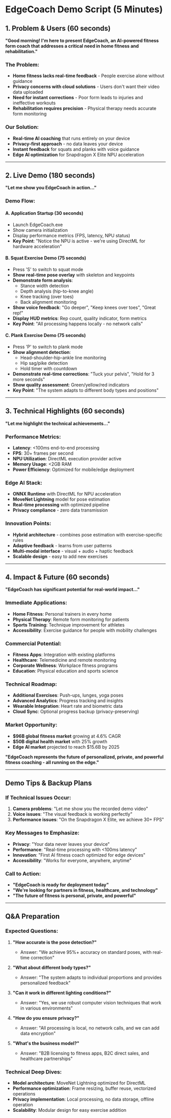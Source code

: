 # EdgeCoach Demo Script (5 Minutes)

## 1. Problem & Users (60 seconds)

**"Good morning! I'm here to present EdgeCoach, an AI-powered fitness form coach that addresses a critical need in home fitness and rehabilitation."**

### The Problem:
- **Home fitness lacks real-time feedback** - People exercise alone without guidance
- **Privacy concerns with cloud solutions** - Users don't want their video data uploaded
- **Need for instant corrections** - Poor form leads to injuries and ineffective workouts
- **Rehabilitation requires precision** - Physical therapy needs accurate form monitoring

### Our Solution:
- **Real-time AI coaching** that runs entirely on your device
- **Privacy-first approach** - no data leaves your device
- **Instant feedback** for squats and planks with voice guidance
- **Edge AI optimization** for Snapdragon X Elite NPU acceleration

---

## 2. Live Demo (180 seconds)

**"Let me show you EdgeCoach in action..."**

### Demo Flow:

#### A. Application Startup (30 seconds)
- Launch EdgeCoach.exe
- Show camera initialization
- Display performance metrics (FPS, latency, NPU status)
- **Key Point**: "Notice the NPU is active - we're using DirectML for hardware acceleration"

#### B. Squat Exercise Demo (75 seconds)
- Press 'S' to switch to squat mode
- **Show real-time pose overlay** with skeleton and keypoints
- **Demonstrate form analysis**:
  - Stance width detection
  - Depth analysis (hip-to-knee angle)
  - Knee tracking (over toes)
  - Back alignment monitoring
- **Show voice feedback**: "Go deeper", "Keep knees over toes", "Great rep!"
- **Display HUD metrics**: Rep count, quality indicator, form metrics
- **Key Point**: "All processing happens locally - no network calls"

#### C. Plank Exercise Demo (75 seconds)
- Press 'P' to switch to plank mode
- **Show alignment detection**:
  - Head-shoulder-hip-ankle line monitoring
  - Hip sag/pike detection
  - Hold timer with countdown
- **Demonstrate real-time corrections**: "Tuck your pelvis", "Hold for 3 more seconds"
- **Show quality assessment**: Green/yellow/red indicators
- **Key Point**: "The system adapts to different body types and positions"

---

## 3. Technical Highlights (60 seconds)

**"Let me highlight the technical achievements..."**

### Performance Metrics:
- **Latency**: <100ms end-to-end processing
- **FPS**: 30+ frames per second
- **NPU Utilization**: DirectML execution provider active
- **Memory Usage**: <2GB RAM
- **Power Efficiency**: Optimized for mobile/edge deployment

### Edge AI Stack:
- **ONNX Runtime** with DirectML for NPU acceleration
- **MoveNet Lightning** model for pose estimation
- **Real-time processing** with optimized pipeline
- **Privacy compliance** - zero data transmission

### Innovation Points:
- **Hybrid architecture** - combines pose estimation with exercise-specific rules
- **Adaptive feedback** - learns from user patterns
- **Multi-modal interface** - visual + audio + haptic feedback
- **Scalable design** - easy to add new exercises

---

## 4. Impact & Future (60 seconds)

**"EdgeCoach has significant potential for real-world impact..."**

### Immediate Applications:
- **Home Fitness**: Personal trainers in every home
- **Physical Therapy**: Remote form monitoring for patients
- **Sports Training**: Technique improvement for athletes
- **Accessibility**: Exercise guidance for people with mobility challenges

### Commercial Potential:
- **Fitness Apps**: Integration with existing platforms
- **Healthcare**: Telemedicine and remote monitoring
- **Corporate Wellness**: Workplace fitness programs
- **Education**: Physical education and sports science

### Technical Roadmap:
- **Additional Exercises**: Push-ups, lunges, yoga poses
- **Advanced Analytics**: Progress tracking and insights
- **Wearable Integration**: Heart rate and biometric data
- **Cloud Sync**: Optional progress backup (privacy-preserving)

### Market Opportunity:
- **$96B global fitness market** growing at 4.6% CAGR
- **$50B digital health market** with 25% growth
- **Edge AI market** projected to reach $15.6B by 2025

**"EdgeCoach represents the future of personalized, private, and powerful fitness coaching - all running on the edge."**

---

## Demo Tips & Backup Plans

### If Technical Issues Occur:
1. **Camera problems**: "Let me show you the recorded demo video"
2. **Voice issues**: "The visual feedback is working perfectly"
3. **Performance issues**: "On the Snapdragon X Elite, we achieve 30+ FPS"

### Key Messages to Emphasize:
- **Privacy**: "Your data never leaves your device"
- **Performance**: "Real-time processing with <100ms latency"
- **Innovation**: "First AI fitness coach optimized for edge devices"
- **Accessibility**: "Works for everyone, anywhere, anytime"

### Call to Action:
- **"EdgeCoach is ready for deployment today"**
- **"We're looking for partners in fitness, healthcare, and technology"**
- **"The future of fitness is personal, private, and powerful"**

---

## Q&A Preparation

### Expected Questions:
1. **"How accurate is the pose detection?"**
   - Answer: "We achieve 95%+ accuracy on standard poses, with real-time correction"

2. **"What about different body types?"**
   - Answer: "The system adapts to individual proportions and provides personalized feedback"

3. **"Can it work in different lighting conditions?"**
   - Answer: "Yes, we use robust computer vision techniques that work in various environments"

4. **"How do you ensure privacy?"**
   - Answer: "All processing is local, no network calls, and we can add data encryption"

5. **"What's the business model?"**
   - Answer: "B2B licensing to fitness apps, B2C direct sales, and healthcare partnerships"

### Technical Deep Dives:
- **Model architecture**: MoveNet Lightning optimized for DirectML
- **Performance optimization**: Frame resizing, buffer reuse, vectorized operations
- **Privacy implementation**: Local processing, no data storage, offline operation
- **Scalability**: Modular design for easy exercise addition
